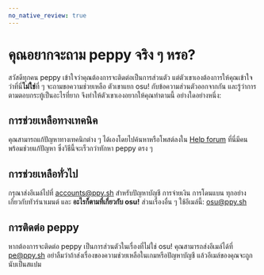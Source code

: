 ```yaml
---
no_native_review: true
---
```


# คุณอยากจะถาม peppy จริง ๆ หรอ?

สวัสดีทุกคน peppy เข้าใจว่าคุณต้องการจะติดต่อเป็นการส่วนตัว แต่ตัวเขาเองต้องการให้คุณเข้าใจว่าที่นี่**ไม่ใช่**ที่ ๆ จะถามขอความช่วยเหลือ ตัวเขาแยก osu! กับข้อความส่วนตัวออกจากกัน และรู้ว่าการตามตอบกระทู้เป็นอะไรที่ยาก จึงทำให้ตัวเขาเองอยากให้คุณทำตามนี้ อย่างใดอย่างหนึ่ง:

## การช่วยเหลือทางเทคนิค

คุณสามารถแก้ปัญหาทางเทคนิกต่าง ๆ ได้เองโดยไปค้นหาหรือโพสต์ลงใน [Help forum](https://osu.ppy.sh/community/forums/5) ที่นี่มีคนพร้อมช่วยแก้ปัญหา ซึ่งวิธีนี้จะเร็วกว่าทักหา peppy ตรง ๆ

## การช่วยเหลือทั่วไป

กรุณาส่งอีเมล์ไปที่ [accounts@ppy.sh](mailto:accounts@ppy.sh) สำหรับปัญหาบัญชี การจ่ายเงิน การโดนแบน ทุกอย่างเกี่ยวกับทัวร์นาเมนต์ และ **อะไรก็ตามที่เกี่ยวกับ osu!** ส่วนเรื่องอื่น ๆ ใช้อีเมล์นี้: [osu@ppy.sh](mailto:osu@ppy.sh)

## การติดต่อ peppy

หากต้องการจะติดต่อ peppy เป็นการส่วนตัวในเรื่องที่ไม่ใช่ osu! คุณสามารถส่งอีเมล์ได้ที่ [pe@ppy.sh](mailto:pe@ppy.sh) อย่าลืมว่าถ้าส่งเรื่องของความช่วยเหลือในเกมหรือปัญหาบัญชี แล้วอีเมล์ของคุณจะถูกนับเป็นสแปม
